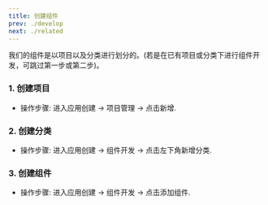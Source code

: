 ```yaml
---
title: 创建组件
prev: ./develop
next: ./related
---
```


我们的组件是以项目以及分类进行划分的。(若是在已有项目或分类下进行组件开发，可跳过第一步或第二步)。

### 1. 创建项目

<!-- - [传送门](http://10.2.2.236:8363/pw/visual/organize/list) -->
- 操作步骤: 进入应用创建 -> 项目管理 -> 点击新增.

### 2. 创建分类

<!-- - [传送门](http://10.2.2.236:8363/pw/visual/component/categories/list) -->
- 操作步骤: 进入应用创建 -> 组件开发 -> 点击左下角新增分类.

### 3. 创建组件

<!-- - [传送门](http://10.2.2.236:8363/pw/visual/component/list) -->
- 操作步骤: 进入应用创建 -> 组件开发 -> 点击添加组件.
